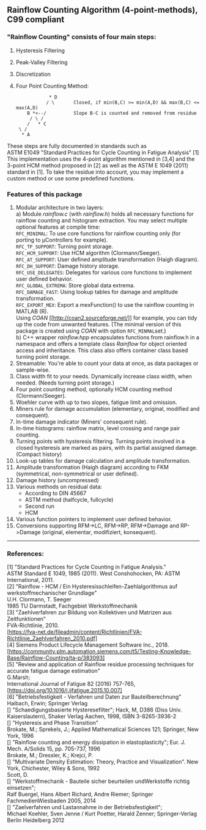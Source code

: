 ## Rainflow Counting Algorithm (4-point-methods), C99 compliant
  
### "Rainflow Counting" consists of four main steps:

  1. Hysteresis Filtering 
  2. Peak-Valley Filtering 
  3. Discretization 
  4. Four Point Counting Method: 

                     * D  
                    / \       Closed, if min(B,C) >= min(A,D) && max(B,C) <= max(A,D)  
             B *<--/          Slope B-C is counted and removed from residue  
              / \ /  
             /   * C  
          \ /  
           * A  

These steps are fully documented in standards such as  
ASTM E1049 "Standard Practices for Cycle Counting in Fatigue Analysis" [1]  
This implementation uses the 4-point algorithm mentioned in [3,4] and the 3-point HCM method proposed in [2] as well as the ASTM E 1049 (2011) standard in [1].
To take the residue into account, you may implement a custom method or use some
predefined functions.
 
### Features of this package
 1. Modular architecture in two layers:  
    a) Module _rainflow.c_ (with _rainflow.h_) holds all necessary functions for rainflow counting and histogram extraction. You may select multiple optional features at compile time:  
    `RFC_MINIMAL`: To use core functions for rainflow counting only (for porting to µControllers for example).  
    `RFC_TP_SUPPORT`: Turning point storage.  
    `RFC_HCM_SUPPORT`: Use HCM algorithm (Clormann/Seeger).  
    `RFC_AT_SUPPORT`: User defined amplitude transformation (Haigh diagram).   
    `RFC_DH_SUPPORT`:  Damage history storage.  
    `RFC_USE_DELEGATES`: Delegates for various core functions to implement user defined behavior.  
    `RFC_GLOBAL_EXTREMA`:  Store global data extrema.    
    `RFC_DAMAGE_FAST`: Using lookup tables for damage and amplitude transformation.  
    `RFC_EXPORT_MEX`: Export a mexFunction() to use the rainflow counting in MATLAB (R).  
    Using _COAN_ [[http://coan2.sourceforge.net/]] for example, you can tidy up the code from unwanted features. (The minimal version of this package is created using _COAN_ with option `RFC_MINMAL`set.)  
    b) C++ wrapper _rainflow.hpp_ encapsulates functions from rainflow.h in a namespace and offers a template class _Rainflow_ for object oriented access and inheritance.
    This class also offers container class based turning point storage.  
 2. Streamable: You're able to count your data at once, as data packages or sample-wise.  
 3. Class width fit to your needs. Dynamically increase class width, when needed. (Needs turning point storage.)  
 4. Four point counting method, optionally HCM counting method (Clormann/Seeger).
 5. Woehler curve with up to two slopes, fatigue limit and omission.  
 6. Miners rule for damage accumulation (elementary, original, modified and consequent).  
 7. In-time damage indicator (Miners' consequent rule).  
 8. In-time histograms: rainflow matrix, level crossing and range pair counting.  
 9. Turning points with hysteresis filtering. Turning points involved in a closed hysteresis are marked as pairs, with its partial assigned damage. (Compact history)  
 10. Look-up tables for damage calculation and amplitude transformation.  
 11. Amplitude transformation (Haigh diagram) according to FKM (symmetrical, non-symmetrical or user defined).  
 12. Damage history (uncompressed)  
 13. Various methods on residual data:  
     - According to DIN 45667  
     - ASTM method (halfcycle, fullcycle)  
     - Second run  
     - HCM  
 14. Various function pointers to implement user defined behavior.
 15. Conversions supporting RFM->LC, RFM->RP, RFM->Damage and RP->Damage (original, elementar, modifiziert, konsequent).  


---
### References:
[1] "Standard Practices for Cycle Counting in Fatigue Analysis."  
    ASTM Standard E 1049, 1985 (2011). 
    West Conshohocken, PA: ASTM International, 2011.  
[2] "Rainflow - HCM / Ein Hysteresisschleifen-Zaehlalgorithmus auf werkstoffmechanischer Grundlage"  
    U.H. Clormann, T. Seeger  
    1985 TU Darmstadt, Fachgebiet Werkstoffmechanik  
[3] "Zaehlverfahren zur Bildung von Kollektiven und Matrizen aus Zeitfunktionen"  
    FVA-Richtlinie, 2010.  
    [https://fva-net.de/fileadmin/content/Richtlinien/FVA-Richtlinie_Zaehlverfahren_2010.pdf]  
[4] Siemens Product Lifecycle Management Software Inc., 2018.  
    [https://community.plm.automation.siemens.com/t5/Testing-Knowledge-Base/Rainflow-Counting/ta-p/383093]  
[5] "Review and application of Rainflow residue processing techniques for accurate fatigue damage estimation"  
    G.Marsh;  
    International Journal of Fatigue 82 (2016) 757-765,
    [https://doi.org/10.1016/j.ijfatigue.2015.10.007]  
[6] "Betriebsfestigkeit - Verfahren und Daten zur Bauteilberechnung"  
    Haibach, Erwin; Springer Verlag  
[]  "Schaedigungsbasierte Hysteresefilter"; Hack, M, D386 (Diss Univ. Kaiserslautern), Shaker Verlag Aachen, 1998, ISBN 3-8265-3936-2  
[]  "Hysteresis and Phase Transition"  
    Brokate, M.; Sprekels, J.; Applied Mathematical Sciences 121; Springer, New York, 1996  
[]  "Rainflow counting and energy dissipation in elastoplasticity"; Eur. J. Mech. A/Solids 15, pp. 705-737, 1996  
    Brokate, M.; Dressler, K.; Krejci, P.  
[]  "Multivariate Density Estimation: Theory, Practice and Visualization". New York, Chichester, Wiley & Sons, 1992  
    Scott, D.  
[]  "Werkstoffmechanik - Bauteile sicher beurteilen undWerkstoffe richtig einsetzen";  
     Ralf Buergel, Hans Albert Richard, Andre Riemer; Springer FachmedienWiesbaden 2005, 2014  
[]  "Zaelverfahren und Lastannahme in der Betriebsfestigkeit";  
    Michael Koehler, Sven Jenne / Kurt Poetter, Harald Zenner; Springer-Verlag Berlin Heidelberg 2012  
